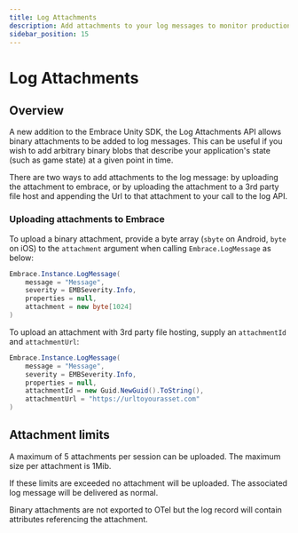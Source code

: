 ```yaml
---
title: Log Attachments
description: Add attachments to your log messages to monitor production performance within your mobile app.
sidebar_position: 15
---
```


# Log Attachments

## Overview

A new addition to the Embrace Unity SDK, the Log Attachments API allows binary attachments to be added to log messages. This can be useful if you wish to add arbitrary binary blobs that describe your application's state (such as game state) at a given point in time.

There are two ways to add attachments to the log message: by uploading the attachment to embrace, or by uploading the attachment to a 3rd party file host and appending the Url to that attachment to your call to the log API.

### Uploading attachments to Embrace

To upload a binary attachment, provide a byte array (`sbyte` on Android, `byte` on iOS) to the `attachment` argument when calling `Embrace.LogMessage` as below:

```csharp
Embrace.Instance.LogMessage(
    message = "Message",
    severity = EMBSeverity.Info,
    properties = null,
    attachment = new byte[1024]
)
```

To upload an attachment with 3rd party file hosting, supply an `attachmentId` and `attachmentUrl`:

```csharp
Embrace.Instance.LogMessage(
    message = "Message",
    severity = EMBSeverity.Info,
    properties = null,
    attachmentId = new Guid.NewGuid().ToString(),
    attachmentUrl = "https://urltoyourasset.com"
)
```

## Attachment limits

A maximum of 5 attachments per session can be uploaded. The maximum size per attachment is 1Mib.

If these limits are exceeded no attachment will be uploaded. The associated log message will be delivered as normal.

Binary attachments are not exported to OTel but the log record will contain attributes referencing the attachment.